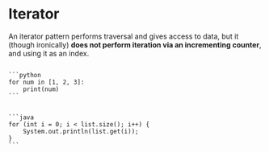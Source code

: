 # Iterator

An iterator pattern performs traversal and gives access to data, but it (though ironically) **does not perform iteration via an incrementing counter**, and using it as an index.

~~~admonish example title="Example: Python"

```python
for num in [1, 2, 3]:
    print(num)
```
~~~

~~~admonish failure title="Counter-example: Java"

```java
for (int i = 0; i < list.size(); i++) {
    System.out.println(list.get(i));
}
```
~~~
